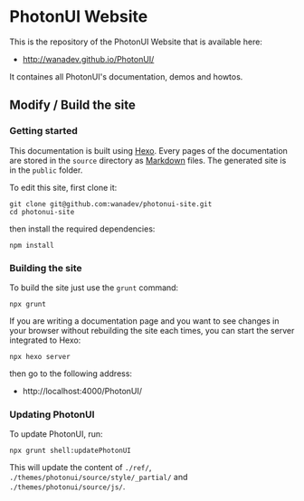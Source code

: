 # PhotonUI Website

This is the repository of the PhotonUI Website that is available here:

* http://wanadev.github.io/PhotonUI/

It containes all PhotonUI's documentation, demos and howtos.


## Modify / Build the site

### Getting started

This documentation is built using [Hexo][hexo]. Every pages of the documentation are stored in the `source` directory as [Markdown][md] files. The generated site is in the `public` folder.

To edit this site, first clone it:

    git clone git@github.com:wanadev/photonui-site.git
    cd photonui-site

then install the required dependencies:

    npm install


[hexo]: http://hexo.io/
[md]: http://daringfireball.net/projects/markdown/


### Building the site

To build the site just use the `grunt` command:

    npx grunt

If you are writing a documentation page and you want to see changes in your browser without rebuilding the site each times, you can start the server integrated to Hexo:

    npx hexo server

then go to the following address:

* http://localhost:4000/PhotonUI/


### Updating PhotonUI

To update PhotonUI, run:

    npx grunt shell:updatePhotonUI

This will update the content of `./ref/`, `./themes/photonui/source/style/_partial/` and `./themes/photonui/source/js/`.
